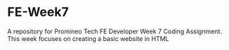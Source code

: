 # FE-Week7
A repository for Promineo Tech FE Developer Week 7 Coding Assignment. This week focuses on creating a basic website in HTML

